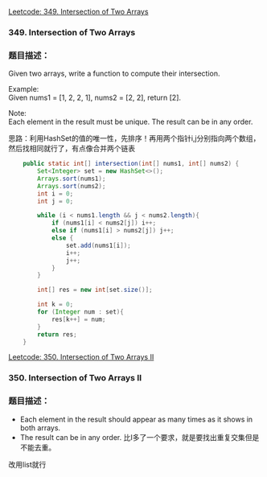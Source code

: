 [Leetcode: 349. Intersection of Two Arrays](https://leetcode.com/problems/intersection-of-two-arrays/description/)

### 349. Intersection of Two Arrays
### 题目描述：

Given two arrays, write a function to compute their intersection.

Example:   
Given nums1 = [1, 2, 2, 1], nums2 = [2, 2], return [2].

Note:  
Each element in the result must be unique.
The result can be in any order.


思路：利用HashSet的值的唯一性，先排序！再用两个指针i,j分别指向两个数组，然后找相同就行了，有点像合并两个链表

```java
    public static int[] intersection(int[] nums1, int[] nums2) {
        Set<Integer> set = new HashSet<>();
        Arrays.sort(nums1);
        Arrays.sort(nums2);
        int i = 0;
        int j = 0;

        while (i < nums1.length && j < nums2.length){
            if (nums1[i] < nums2[j]) i++;
            else if (nums1[i] > nums2[j]) j++;
            else {
                set.add(nums1[i]);
                i++;
                j++;
            }
        }

        int[] res = new int[set.size()];

        int k = 0;
        for (Integer num : set){
            res[k++] = num;
        }
        return res;
    }
```

[Leetcode: 350. Intersection of Two Arrays II](https://leetcode.com/problems/intersection-of-two-arrays-ii/description/)
### 350. Intersection of Two Arrays II
### 题目描述：
- Each element in the result should appear as many times as it shows in both arrays.
- The result can be in any order.
比Ⅰ多了一个要求，就是要找出重复交集但是不能去重。

改用list就行
